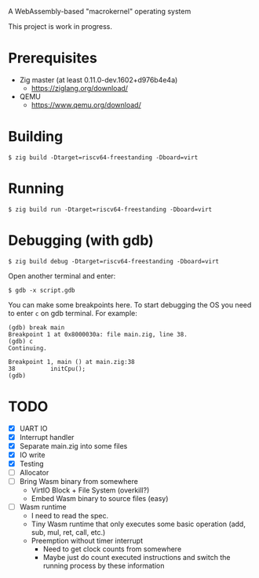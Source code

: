 A WebAssembly-based "macrokernel" operating system

This project is work in progress.

# Prerequisites

- Zig master (at least 0.11.0-dev.1602+d976b4e4a)
    - https://ziglang.org/download/
- QEMU
    - https://www.qemu.org/download/

# Building

```
$ zig build -Dtarget=riscv64-freestanding -Dboard=virt
```

# Running

```
$ zig build run -Dtarget=riscv64-freestanding -Dboard=virt
```

# Debugging (with gdb)

```
$ zig build debug -Dtarget=riscv64-freestanding -Dboard=virt
```

Open another terminal and enter:

```
$ gdb -x script.gdb
```

You can make some breakpoints here. To start debugging the OS you need to enter `c` on gdb terminal. For example:

```
(gdb) break main
Breakpoint 1 at 0x8000030a: file main.zig, line 38.
(gdb) c
Continuing.

Breakpoint 1, main () at main.zig:38
38          initCpu();
(gdb) 
```

# TODO

- [x] UART IO
- [x] Interrupt handler
- [x] Separate main.zig into some files
- [x] IO write
- [x] Testing
- [ ] Allocator
- [ ] Bring Wasm binary from somewhere
    - VirtIO Block + File System (overkill?)
    - Embed Wasm binary to source files (easy)
- [ ] Wasm runtime
    - I need to read the spec.
    - Tiny Wasm runtime that only executes some basic operation (add, sub, mul, ret, call, etc.)
    - Preemption without timer interrupt
        - Need to get clock counts from somewhere
        - Maybe just do count executed instructions and switch the running process by these information